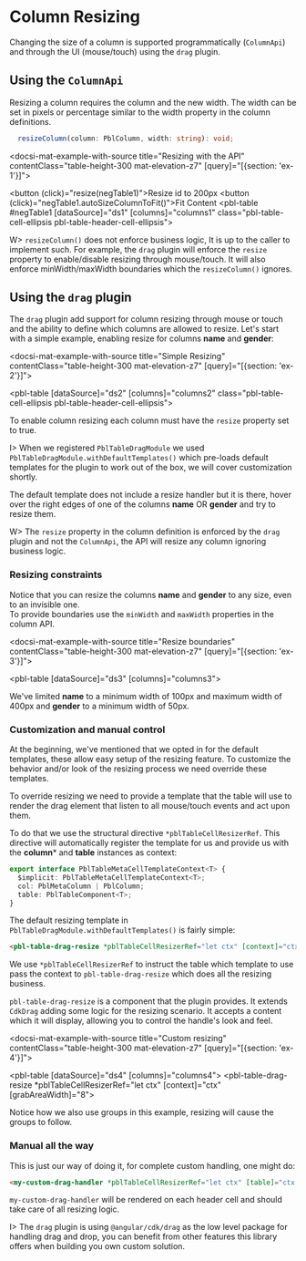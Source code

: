 # Column Resizing

Changing the size of a column is supported programmatically (`ColumnApi`) and through the UI (mouse/touch) using the `drag` plugin.

## Using the `ColumnApi`

Resizing a column requires the column and the new width. The width can be set in pixels or percentage similar to the width property
in the column definitions.

```typescript
  resizeColumn(column: PblColumn, width: string): void;
```

<docsi-mat-example-with-source title="Resizing with the API" contentClass="table-height-300 mat-elevation-z7" [query]="[{section: 'ex-1'}]">
  <!--@pebula-example:ex-1-->
  <button (click)="resize(negTable1)">Resize id to 200px</button>
  <button (click)="negTable1.autoSizeColumnToFit()">Fit Content</button>
  <pbl-table #negTable1 [dataSource]="ds1" [columns]="columns1" class="pbl-table-cell-ellipsis pbl-table-header-cell-ellipsis"></pbl-table>
  <!--@pebula-example:ex-1-->
</docsi-mat-example-with-source>

W> `resizeColumn()` does not enforce business logic, It is up to the caller to implement such.
For example, the `drag` plugin will enforce the `resize` property to enable/disable resizing through mouse/touch. It will also
enforce minWidth/maxWidth boundaries which the `resizeColumn()` ignores. 

## Using the `drag` plugin

The `drag` plugin add support for column resizing through mouse or touch and the ability to define which columns are allowed to resize.
Let's start with a simple example, enabling resize for columns **name** and **gender**:

<docsi-mat-example-with-source title="Simple Resizing" contentClass="table-height-300 mat-elevation-z7" [query]="[{section: 'ex-2'}]">
  <!--@pebula-example:ex-2-->
  <pbl-table [dataSource]="ds2" [columns]="columns2" class="pbl-table-cell-ellipsis pbl-table-header-cell-ellipsis"></pbl-table>
  <!--@pebula-example:ex-2-->
</docsi-mat-example-with-source>

To enable column resizing each column must have the `resize` property set to true.

I> When we registered `PblTableDragModule` we used `PblTableDragModule.withDefaultTemplates()` which pre-loads
default templates for the plugin to work out of the box, we will cover customization shortly.

The default template does not include a resize handler but it is there, hover over the right
edges of one of the columns **name** OR **gender**  and try to resize them.

W> The `resize` property in the column definition is enforced by the `drag` plugin and not the `ColumnApi`, the API will
resize any column ignoring business logic.

### Resizing constraints

Notice that you can resize the columns **name** and **gender** to any size, even to an invisible one.  
To provide boundaries use the `minWidth` and `maxWidth` properties in the column API.

<docsi-mat-example-with-source title="Resize boundaries" contentClass="table-height-300 mat-elevation-z7" [query]="[{section: 'ex-3'}]">
  <!--@pebula-example:ex-3-->
  <pbl-table [dataSource]="ds3" [columns]="columns3"></pbl-table>
  <!--@pebula-example:ex-3-->
</docsi-mat-example-with-source>

We've limited **name** to a minimum width of 100px and maximum width of 400px and **gender** to a minimum width of 50px.

### Customization and manual control

At the beginning, we've mentioned that we opted in for the default templates, these allow easy setup of the resizing feature. To customize the
behavior and/or look of the resizing process we need override these templates.

To override resizing we need to provide a template that the table will use to render the drag element that listen to all mouse/touch events
and act upon them.

To do that we use the structural directive `*pblTableCellResizerRef`. This directive will automatically register the template for us
and provide us with the **column*** and **table** instances as context:

```typescript
export interface PblTableMetaCellTemplateContext<T> {
  $implicit: PblTableMetaCellTemplateContext<T>;
  col: PblMetaColumn | PblColumn;
  table: PblTableComponent<T>;
}
```

The default resizing template in `PblTableDragModule.withDefaultTemplates()` is fairly simple:

```html
<pbl-table-drag-resize *pblTableCellResizerRef="let ctx" [context]="ctx"></pbl-table-drag-resize>
```

We use `*pblTableCellResizerRef` to instruct the table which template to use pass the context to `pbl-table-drag-resize` which does all the resizing business.

`pbl-table-drag-resize` is a component that the plugin provides. It extends `CdkDrag` adding some logic for the resizing scenario.
It accepts a content which it will display, allowing you to control the handle's look and feel.

<docsi-mat-example-with-source title="Custom resizing" contentClass="table-height-300 mat-elevation-z7" [query]="[{section: 'ex-4'}]">
  <!--@pebula-example:ex-4-->
  <pbl-table [dataSource]="ds4" [columns]="columns4">
    <pbl-table-drag-resize *pblTableCellResizerRef="let ctx" [context]="ctx" [grabAreaWidth]="8">
      <span class="pbl-table-column-resizer-handle"></span>
    </pbl-table-drag-resize>
  </pbl-table>
  <!--@pebula-example:ex-4-->
</docsi-mat-example-with-source>

Notice how we also use groups in this example, resizing will cause the groups to follow.

### Manual all the way

This is just our way of doing it, for complete custom handling, one might do:

```html
<my-custom-drag-handler *pblTableCellResizerRef="let ctx" [table]="ctx.table" [column]="ctx.col"></my-custom-drag-handler>
```

`my-custom-drag-handler` will be rendered on each header cell and should take care of all resizing logic.

I> The `drag` plugin is using `@angular/cdk/drag` as the low level package for handling drag and drop, you can benefit from other
features this library offers when building you own custom solution.
